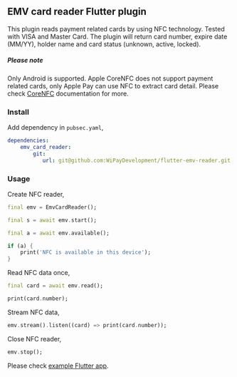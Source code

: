 ## EMV card reader Flutter plugin

This plugin reads payment related cards by using NFC technology. Tested with VISA and Master Card. The plugin will return card number, expire date (MM/YY), holder name and card status (unknown, active, locked).

##### Please note

Only Android is supported. Apple CoreNFC does not support payment related cards, only Apple Pay can use NFC to extract card detail.
Please check [CoreNFC](https://developer.apple.com/documentation/corenfc) documentation for more.

### Install

Add dependency in `pubsec.yaml`,

```yaml
dependencies:
    emv_card_reader:
        git:
           url: git@github.com:WiPayDevelopment/flutter-emv-reader.git
```

### Usage

Create NFC reader,

```dart
final emv = EmvCardReader();

final s = await emv.start();

final a = await emv.available();

if (a) {
    print('NFC is available in this device');
}
```

Read NFC data once,

```dart
final card = await emv.read();

print(card.number);
```

Stream NFC data,

```dart
emv.stream().listen((card) => print(card.number));
```

Close NFC reader,

```dart
emv.stop();
```

Please check [example Flutter app](https://github.com/paytrek/emv-card-reader/blob/master/example/lib/main.dart).
